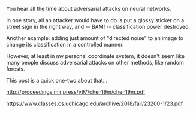 

You hear all the time about adversarial attacks on neural networks.

In one story, all an attacker would have to do is put a glossy sticker on a street sign in the right way,
and -- BAM! -- classification power destroyed.  

Another example: adding just amount of "directed noise" to an image to change its classification in a controlled
manner.

However, at least in my personal coordinate system, it doesn't seem like many people discuss adversarial attacks on 
other methods, like random forests.

This post is a quick one-two about that...

http://proceedings.mlr.press/v97/chen19m/chen19m.pdf

https://www.classes.cs.uchicago.edu/archive/2018/fall/23200-1/23.pdf
